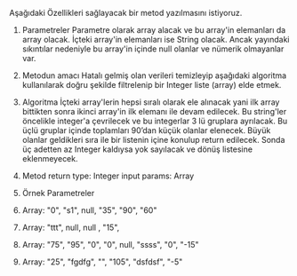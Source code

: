 Aşağıdaki Özellikleri sağlayacak bir metod yazılmasını istiyoruz.

1. Parametreler
   Parametre olarak array alacak ve bu array'in elemanları da array olacak.
   İçteki array'in elemanları ise String olacak.
   Ancak yayındaki sıkıntılar nedeniyle bu array'in içinde null olanlar ve nümerik olmayanlar var.

2. Metodun amacı
   Hatalı gelmiş olan verileri temizleyip aşağıdaki algoritma kullanılarak doğru şekilde filtrelenip bir Integer liste (array) elde etmek.

3. Algoritma
   İçteki array'lerin hepsi sıralı olarak ele alınacak yani ilk array bittikten sonra ikinci array'in ilk elemanı ile devam edilecek.
   Bu string'ler öncelikle integer'a çevrilecek ve bu integerlar 3 lü gruplara ayrılacak.
   Bu üçlü gruplar içinde toplamları 90’dan küçük olanlar elenecek.
   Büyük olanlar geldikleri sıra ile bir listenin içine konulup return edilecek.
   Sonda üç adetten az Integer kaldıysa yok sayılacak ve dönüş listesine eklenmeyecek.

4. Metod
   return type: Integer
   input params: Array


5. Örnek
   Parametreler
1. Array: "0", "s1", null, "35", "90", "60"
2. Array: "ttt", null, null , "15",
3. Array: "75", "95", "0", "0", null, "ssss", "0", "-15"
4. Array: "25", "fgdfg", "", "105", "dsfdsf", "-5"

